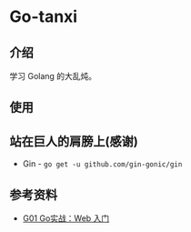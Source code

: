 # Go-tanxi

## 介绍
学习 Golang 的大乱炖。

## 使用

## 站在巨人的肩膀上(感谢)
- Gin - `go get -u github.com/gin-gonic/gin`

## 参考资料
- [G01 Go实战：Web 入门](https://learnku.com/courses/go-basic/1.17)